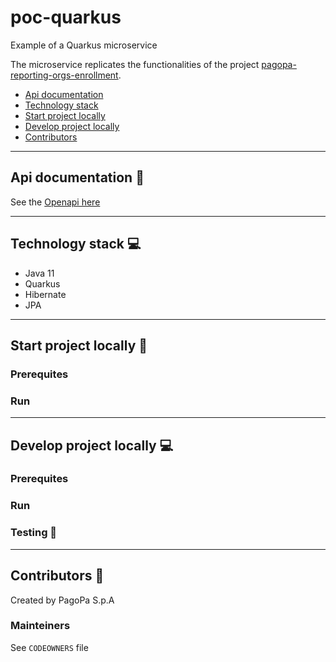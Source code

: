 # poc-quarkus

Example of a Quarkus microservice

The microservice replicates the functionalities of the project [pagopa-reporting-orgs-enrollment](https://github.com/pagopa/pagopa-reporting-orgs-enrollment).

- [Api documentation](#api-documentation-📖)
- [Technology stack](#technology-stack-💻)
- [Start project locally](#start-project-locally-🚀)
- [Develop project locally](#develop-project-locally-💻)
- [Contributors](#contributors-👥)

---

## Api documentation 📖

See the [Openapi here](https://github.com/pagopa/poc-quarkus/openapi/openapi.json)

---

## Technology stack 💻
- Java 11
- Quarkus
- Hibernate
- JPA

---

## Start project locally 🚀

### Prerequites

### Run

---

## Develop project locally 💻

### Prerequites

### Run

### Testing 🧪

---

## Contributors 👥

Created by PagoPa S.p.A

### Mainteiners

See `CODEOWNERS` file


